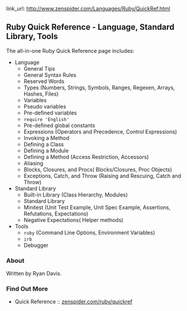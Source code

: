 
link_url:   http://www.zenspider.com/Languages/Ruby/QuickRef.html

## Ruby Quick Reference - Language, Standard Library, Tools

The all-in-one Ruby Quick Reference page includes:

- Language
   - General Tips
   - General Syntax Rules
   - Reserved Words
   - Types (Numbers, Strings, Symbols, Ranges, Regexen, Arrays, Hashes, Files)
   - Variables
   - Pseudo variables
   - Pre-defined variables
   - `require 'English'`
   - Pre-defined global constants
   - Expressions (Operators and Precedence, Control Expressions)
   - Invoking a Method
   - Defining a Class
   - Defining a Module
   - Defining a Method (Access Restriction, Accessors)
   - Aliasing
   - Blocks, Closures, and Procs( Blocks/Closures, Proc Objects)
   - Exceptions, Catch, and Throw (Raising and Rescuing, Catch and Throw)
- Standard Library
   - Built-in Library (Class Hierarchy, Modules)
   - Standard Library
   - Minitest (Unit Test Example, Unit Spec Example, Assertions, Refutations, Expectations)
   - Negative Expectations( Helper methods)
- Tools
   - `ruby` (Command Line Options, Environment Variables)
   - `irb`
   - Debugger

### About

Written by Ryan Davis.

### Find Out More

- Quick Reference :: [zenspider.com/ruby/quickref](http://www.zenspider.com/Languages/Ruby/QuickRef.html)

